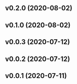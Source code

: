 ## v0.2.0 (2020-08-02)

## v0.1.0 (2020-08-02)

## v0.0.3 (2020-07-12)

## v0.0.2 (2020-07-12)

## v0.0.1 (2020-07-11)

